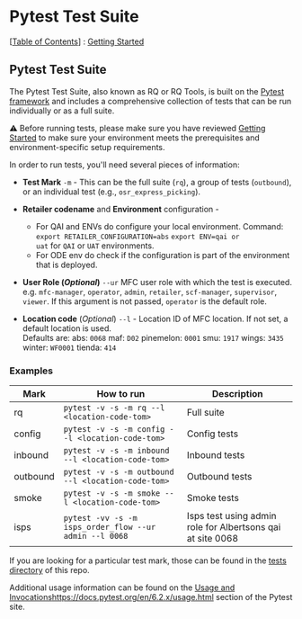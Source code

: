 Pytest Test Suite
==
[[Table of Contents](../../README.md#table-of-contents)] : [Getting Started](../../getting-started/00-getting-started.md)

## Pytest Test Suite

The Pytest Test Suite, also known as RQ or RQ Tools, is built on the [Pytest framework](https://docs.pytest.org/en/7.4.x/) and includes a comprehensive collection of tests that can be run individually or as a full suite.

:warning: Before running tests, please make sure you have reviewed [Getting Started](../../getting-started/00-getting-started.md) to make sure your environment meets the prerequisites and environment-specific setup requirements.

In order to run tests, you'll need several pieces of information:

 - **Test Mark** <code>-m</code> - This can be the full suite (<code>rq</code>), a group of tests (<code>outbound</code>), or an individual test (e.g., <code>osr_express_picking</code>).
 - **Retailer codename** and **Environment** configuration -
   - For QAI and ENVs do configure your local environment. Command: <code>export RETAILER_CONFIGURATION=abs</code> <code>export ENV=qai or uat</code> for <code>QAI</code> or <code>UAT</code> environments.
   - For ODE env do check if the configuration is part of the environment that is deployed.

 - **User Role (_Optional_)** <code>--ur</code> MFC user role with which the test is executed. e.g. `mfc-manager`, `operator`, `admin`, `retailer`, `scf-manager`, `supervisor`, `viewer`. If this argument is not passed, `operator` is the default role.
 - **Location code** (_Optional_) <code>--l</code> - Location ID of MFC location. If not set, a default location is used.          
    Defaults are: 
    abs: `0068`
    maf: `D02`
    pinemelon: `0001`
    smu: `1917`
    wings: `3435`
    winter: `WF0001`
    tienda: `414`

### Examples

| Mark | How to run                                                                      | Description |
| - |---------------------------------------------------------------------------------| - |
| rq | ```pytest -v -s -m rq --l <location-code-tom>```                                | Full suite |
| config | ```pytest -v -s -m config --l <location-code-tom>```                            | Config tests |
| inbound | ```pytest -v -s -m inbound --l <location-code-tom>```  | Inbound tests |
| outbound | ```pytest -v -s -m outbound --l <location-code-tom>``` | Outbound tests |
| smoke | ```pytest -v -s -m smoke --l <location-code-tom>```    | Smoke tests |
| isps | ```pytest -vv -s -m isps_order_flow --ur admin --l 0068```      | Isps test using admin role for Albertsons qai at site 0068 |

If you are looking for a particular test mark, those can be found in the [tests directory](https://github.com/takeoff-com/release-qualification-tools/tree/feature/PROD-12036-improve-rq-docs/tests) of this repo. 

Additional usage information can be found on the [Usage and Invocations](https://docs.pytest.org/en/6.2.x/usage.html)https://docs.pytest.org/en/6.2.x/usage.html section of the Pytest site.
